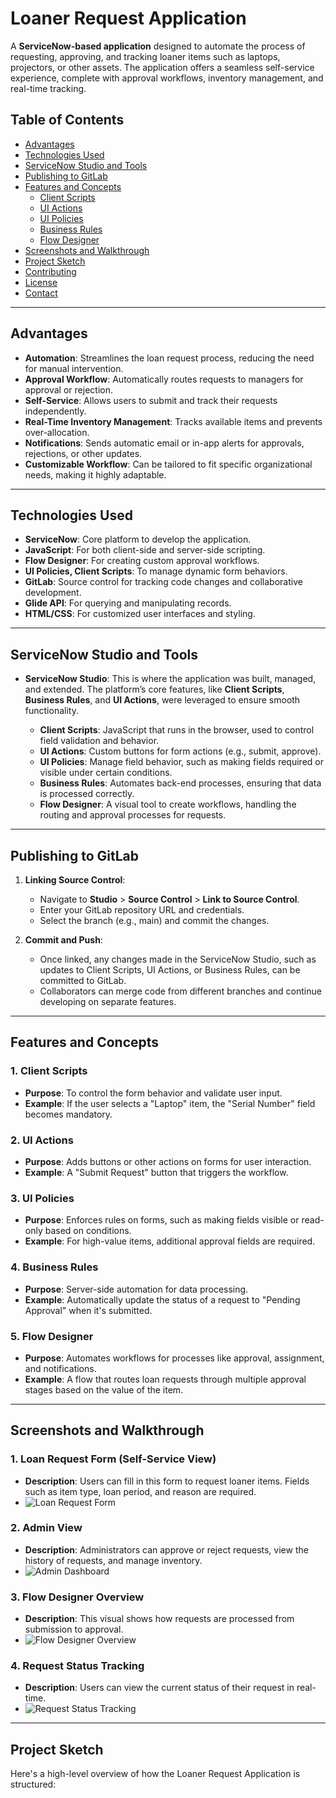 # Loaner Request Application

A **ServiceNow-based application** designed to automate the process of requesting, approving, and tracking loaner items such as laptops, projectors, or other assets. The application offers a seamless self-service experience, complete with approval workflows, inventory management, and real-time tracking.

## Table of Contents
- [Advantages](#advantages)
- [Technologies Used](#technologies-used)
- [ServiceNow Studio and Tools](#servicenow-studio-and-tools)
- [Publishing to GitLab](#publishing-to-gitlab)
- [Features and Concepts](#features-and-concepts)
  - [Client Scripts](#1-client-scripts)
  - [UI Actions](#2-ui-actions)
  - [UI Policies](#3-ui-policies)
  - [Business Rules](#4-business-rules)
  - [Flow Designer](#5-flow-designer)
- [Screenshots and Walkthrough](#screenshots-and-walkthrough)
- [Project Sketch](#project-sketch)
- [Contributing](#contributing)
- [License](#license)
- [Contact](#contact)

---

## Advantages

- **Automation**: Streamlines the loan request process, reducing the need for manual intervention.
- **Approval Workflow**: Automatically routes requests to managers for approval or rejection.
- **Self-Service**: Allows users to submit and track their requests independently.
- **Real-Time Inventory Management**: Tracks available items and prevents over-allocation.
- **Notifications**: Sends automatic email or in-app alerts for approvals, rejections, or other updates.
- **Customizable Workflow**: Can be tailored to fit specific organizational needs, making it highly adaptable.

---

## Technologies Used

- **ServiceNow**: Core platform to develop the application.
- **JavaScript**: For both client-side and server-side scripting.
- **Flow Designer**: For creating custom approval workflows.
- **UI Policies, Client Scripts**: To manage dynamic form behaviors.
- **GitLab**: Source control for tracking code changes and collaborative development.
- **Glide API**: For querying and manipulating records.
- **HTML/CSS**: For customized user interfaces and styling.

---

## ServiceNow Studio and Tools

- **ServiceNow Studio**: This is where the application was built, managed, and extended. The platform’s core features, like **Client Scripts**, **Business Rules**, and **UI Actions**, were leveraged to ensure smooth functionality.
  
  - **Client Scripts**: JavaScript that runs in the browser, used to control field validation and behavior.
  - **UI Actions**: Custom buttons for form actions (e.g., submit, approve).
  - **UI Policies**: Manage field behavior, such as making fields required or visible under certain conditions.
  - **Business Rules**: Automates back-end processes, ensuring that data is processed correctly.
  - **Flow Designer**: A visual tool to create workflows, handling the routing and approval processes for requests.

---

## Publishing to GitLab

1. **Linking Source Control**: 
   - Navigate to **Studio** > **Source Control** > **Link to Source Control**.
   - Enter your GitLab repository URL and credentials.
   - Select the branch (e.g., main) and commit the changes.
  
2. **Commit and Push**:
   - Once linked, any changes made in the ServiceNow Studio, such as updates to Client Scripts, UI Actions, or Business Rules, can be committed to GitLab.
   - Collaborators can merge code from different branches and continue developing on separate features.

---

## Features and Concepts

### 1. Client Scripts
- **Purpose**: To control the form behavior and validate user input.
- **Example**: If the user selects a "Laptop" item, the "Serial Number" field becomes mandatory.

### 2. UI Actions
- **Purpose**: Adds buttons or other actions on forms for user interaction.
- **Example**: A "Submit Request" button that triggers the workflow.

### 3. UI Policies
- **Purpose**: Enforces rules on forms, such as making fields visible or read-only based on conditions.
- **Example**: For high-value items, additional approval fields are required.

### 4. Business Rules
- **Purpose**: Server-side automation for data processing.
- **Example**: Automatically update the status of a request to "Pending Approval" when it's submitted.

### 5. Flow Designer
- **Purpose**: Automates workflows for processes like approval, assignment, and notifications.
- **Example**: A flow that routes loan requests through multiple approval stages based on the value of the item.

---

## Screenshots and Walkthrough

### 1. Loan Request Form (Self-Service View)
- **Description**: Users can fill in this form to request loaner items. Fields such as item type, loan period, and reason are required.
- ![Loan Request Form](./screenshots/loan-request-form.png)

### 2. Admin View
- **Description**: Administrators can approve or reject requests, view the history of requests, and manage inventory.
- ![Admin Dashboard](./screenshots/admin-dashboard.png)

### 3. Flow Designer Overview
- **Description**: This visual shows how requests are processed from submission to approval.
- ![Flow Designer Overview](./screenshots/flow-designer-overview.png)

### 4. Request Status Tracking
- **Description**: Users can view the current status of their request in real-time.
- ![Request Status Tracking](./screenshots/request-status.png)

---

## Project Sketch

Here's a high-level overview of how the Loaner Request Application is structured:


